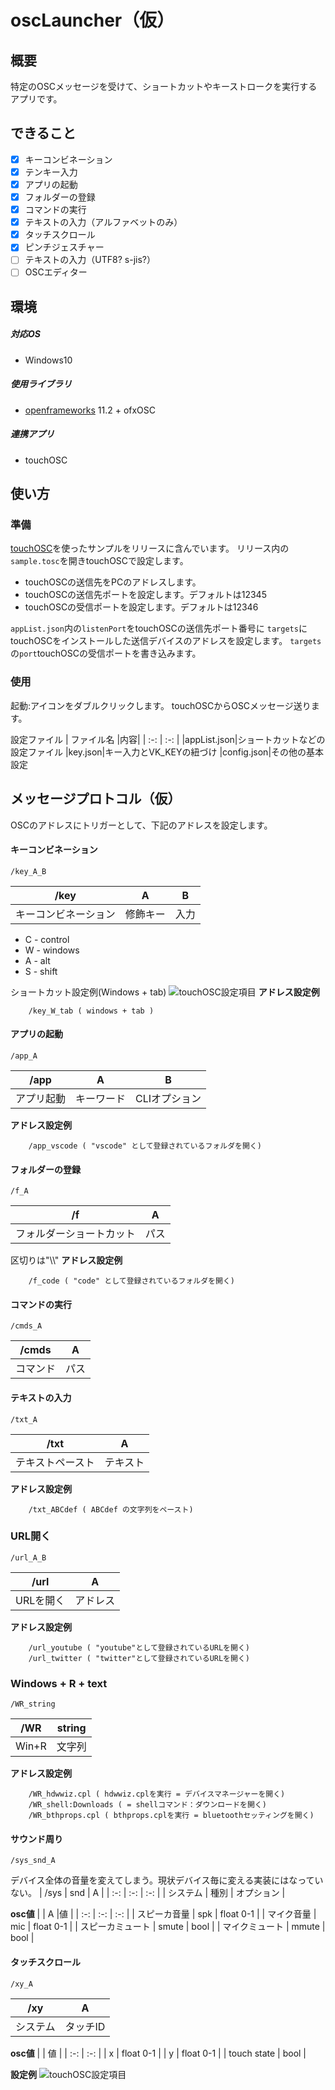 # oscLauncher（仮）

## 概要

特定のOSCメッセージを受けて、ショートカットやキーストロークを実行するアプリです。

## できること
- [x] キーコンビネーション
- [x] テンキー入力
- [x] アプリの起動
- [x] フォルダーの登録
- [x] コマンドの実行
- [x] テキストの入力（アルファベットのみ）
- [x] タッチスクロール
- [x] ピンチジェスチャー
- [ ] テキストの入力（UTF8? s-jis?）
- [ ] OSCエディター

## 環境
##### 対応OS
* Windows10
##### 使用ライブラリ
* [openframeworks](https://openframeworks.cc/) 11.2 + ofxOSC
##### 連携アプリ
* touchOSC
  

## 使い方

### 準備
[touchOSC](https://hexler.net/touchosc)を使ったサンプルをリリースに含んでいます。
リリース内の` sample.tosc `を開きtouchOSCで設定します。
* touchOSCの送信先をPCのアドレスします。
* touchOSCの送信先ポートを設定します。デフォルトは12345
* touchOSCの受信ポートを設定します。デフォルトは12346

` appList.json `内の` listenPort `をtouchOSCの送信先ポート番号に
` targets `にtouchOSCをインストールした送信デバイスのアドレスを設定します。
` targets `の` port `touchOSCの受信ポートを書き込みます。

### 使用
起動:アイコンをダブルクリックします。
touchOSCからOSCメッセージ送ります。

設定ファイル
| ファイル名 |内容|
| :-: | :-: |
|appList.json|ショートカットなどの設定ファイル
|key.json|キー入力とVK_KEYの紐づけ
|config.json|その他の基本設定


## メッセージプロトコル（仮）

OSCのアドレスにトリガーとして、下記のアドレスを設定します。

#### キーコンビネーション
```
/key_A_B
```
| /key | A | B |
| :-: | :-: | :-: |
| キーコンビネーション | 修飾キー | 入力 |

* C - control
* W - windows
* A - alt
* S - shift
  
ショートカット設定例(Windows + tab)
![touchOSC設定項目](key_example.png)
**アドレス設定例**
```
    /key_W_tab ( windows + tab )
```

#### アプリの起動
```
/app_A
```
| /app | A | B |
| :-: | :-: | :-: |
| アプリ起動 | キーワード | CLIオプション |
**アドレス設定例**
```
    /app_vscode ( "vscode" として登録されているフォルダを開く)
```

#### フォルダーの登録
```
/f_A
```  
| /f | A |
| :-: | :-: |
| フォルダーショートカット | パス |

区切りは"\\\\"
**アドレス設定例**
```
    /f_code ( "code" として登録されているフォルダを開く)
```

#### コマンドの実行
```
/cmds_A
```
| /cmds | A |
| :-: | :-: |
| コマンド | パス |

#### テキストの入力
```
/txt_A
```
| /txt | A |
| :-: | :-: |
| テキストペースト | テキスト |
**アドレス設定例**
```
    /txt_ABCdef ( ABCdef の文字列をペースト)
```
### URL開く
```
/url_A_B
```
| /url | A |
| :-: | :-: |
| URLを開く | アドレス |
**アドレス設定例**
```
    /url_youtube ( "youtube"として登録されているURLを開く)
    /url_twitter ( "twitter"として登録されているURLを開く)
```
### Windows + R + text
```
/WR_string
```
| /WR | string |
| :-: | :-: |
| Win+R | 文字列 |
**アドレス設定例**
```
    /WR_hdwwiz.cpl ( hdwwiz.cplを実行 = デバイスマネージャーを開く)
    /WR_shell:Downloads ( = shellコマンド：ダウンロードを開く)
    /WR_bthprops.cpl ( bthprops.cplを実行 = bluetoothセッティングを開く)
```
#### サウンド周り
```
/sys_snd_A
```
デバイス全体の音量を変えてしまう。現状デバイス毎に変える実装にはなっていない。
| /sys | snd | A |
| :-: | :-: | :-: |
| システム | 種別 | オプション |

**osc値**
|  | A |値 |
| :-: | :-: | :-: |
| スピーカ音量 | spk | float 0-1 |
| マイク音量 | mic | float 0-1 |
| スピーカミュート | smute | bool |
| マイクミュート | mmute | bool |

#### タッチスクロール
```
/xy_A
```
| /xy | A |
| :-: | :-: |
| システム | タッチID |

**osc値**
|  | 値 |
| :-: | :-: |
| x | float 0-1 |
| y | float 0-1 |
| touch state | bool |

**設定例**
![touchOSC設定項目](message_example.png)
